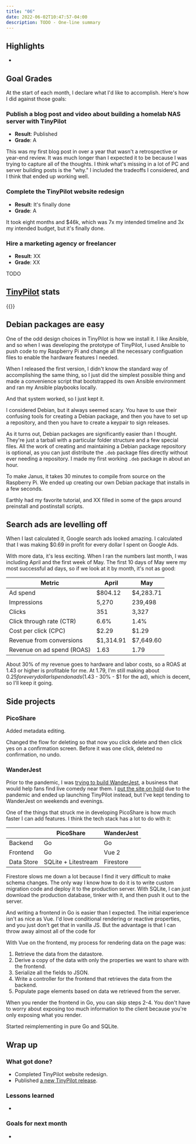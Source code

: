 ```yaml
---
title: "06"
date: 2022-06-02T10:47:57-04:00
description: TODO - One-line summary
---
```


## Highlights

-

## Goal Grades

At the start of each month, I declare what I'd like to accomplish. Here's how I did against those goals:

### Publish a blog post and video about building a homelab NAS server with TinyPilot

- **Result**: Published
- **Grade**: A

This was my first blog post in over a year that wasn't a retrospective or year-end review. It was much longer than I expected it to be because I was trying to capture all of the thoughts. I think what's missing in a lot of PC and server building posts is the "why." I included the tradeoffs I considered, and I think that ended up working well.

### Complete the TinyPilot website redesign

- **Result**: It's finally done
- **Grade**: A

It took eight months and $46k, which was 7x my intended timeline and 3x my intended budget, but it's finally done.

### Hire a marketing agency or freelancer

- **Result**: XX
- **Grade**: XX

TODO

## [TinyPilot](https://tinypilotkvm.com/?ref=mtlynch.io) stats

{{<revenue-graph project="tinypilot">}}

## Debian packages are easy

One of the odd design choices in TinyPilot is how we install it. I like Ansible, and so when I was developing the prototype of TinyPilot, I used Ansible to push code to my Raspberry Pi and change all the necessary configuation files to enable the hardware features I needed.

When I released the first version, I didn't know the standard way of accomplishing the same thing, so I just did the simplest possible thing and made a convenience script that bootstrapped its own Ansible environment and ran my Ansible playbooks locally.

And that system worked, so I just kept it.

I considered Debian, but it always seemed scary. You have to use their confusing tools for creating a Debian package, and then you have to set up a repository, and then you have to create a keypair to sign releases.

As it turns out, Debian packages are significantly easier than I thought. They're just a tarball with a particular folder structure and a few special files. All the work of creating and maintaining a Debian package repository is optional, as you can just distribute the `.deb` package files directly without ever needing a repository. I made my first working `.deb` package in about an hour.

To make Janus, it takes 30 minutes to compile from source on the Raspberry Pi. We ended up creating our own Debian package that installs in a few seconds.

Earthly had my favorite tutorial, and XX filled in some of the gaps around preinstall and postinstall scripts.

## Search ads are levelling off

When I last calculated it, Google search ads looked amazing. I calculated that I was making $0.69 in profit for every dollar I spent on Google Ads.

With more data, it's less exciting. When I ran the numbers last month, I was including April and the first week of May. The first 10 days of May were my most successful ad days, so if we look at it by month, it's not as good:

| Metric                     | April     | May       |
| -------------------------- | --------- | --------- |
| Ad spend                   | $804.12   | $4,283.71 |
| Impressions                | 5,270     | 239,498   |
| Clicks                     | 351       | 3,327     |
| Click through rate (CTR)   | 6.6%      | 1.4%      |
| Cost per click (CPC)       | $2.29     | $1.29     |
| Revenue from conversions   | $1,314.91 | $7,649.60 |
| Revenue on ad spend (ROAS) | 1.63      | 1.79      |

About 30% of my revenue goes to hardware and labor costs, so a ROAS at 1.43 or higher is profitable for me. At 1.79, I'm still making about $0.25 for every dollar I spend on ads ($1.43 - 30% - $1 for the ad), which is decent, so I'll keep it going.

## Side projects

### PicoShare

Added metadata editing.

Changed the flow for deleting so that now you click delete and then click yes on a confirmation screen. Before it was one click, deleted no confirmation, no undo.

### WanderJest

Prior to the pandemic, I was [trying to build WanderJest](/retrospectives/2020/04/#putting-wanderjest-on-hold), a business that would help fans find live comedy near them. I [put the site on hold](/retrospectives/2020/04/#putting-wanderjest-on-hold) due to the pandemic and ended up launching TinyPilot instead, but I've kept tending to WanderJest on weekends and evenings.

One of the things that struck me in developing PicoShare is how much faster I can add features. I think the tech stack has a lot to do with it:

|            | PicoShare           | WanderJest |
| ---------- | ------------------- | ---------- |
| Backend    | Go                  | Go         |
| Frontend   | Go                  | Vue 2      |
| Data Store | SQLite + Litestream | Firestore  |

Firestore slows me down a lot because I find it very difficult to make schema changes. The only way I know how to do it is to write custom migration code and deploy it to the production server. With SQLite, I can just download the production database, tinker with it, and then push it out to the server.

And writing a frontend in Go is easier than I expected. The initial experience isn't as nice as Vue. I'd love conditional rendering or reactive properties, and you just don't get that in vanilla JS. But the advantage is that I can throw away almost all of the code for

With Vue on the frontend, my process for rendering data on the page was:

1. Retrieve the data from the datastore.
1. Derive a copy of the data with only the properties we want to share with the frontend.
1. Serialize all the fields to JSON.
1. Write a controller for the frontend that retrieves the data from the backend.
1. Populate page elements based on data we retrieved from the server.

When you render the frontend in Go, you can skip steps 2-4. You don't have to worry about exposing too much information to the client because you're only exposing what you render.

Started reimplementing in pure Go and SQLite.

## Wrap up

### What got done?

- Completed TinyPilot website redesign.
- Published [a new TinyPilot release](https://tinypilotkvm.com/blog/whats-new-in-2022-05).

### Lessons learned

-

### Goals for next month

-
